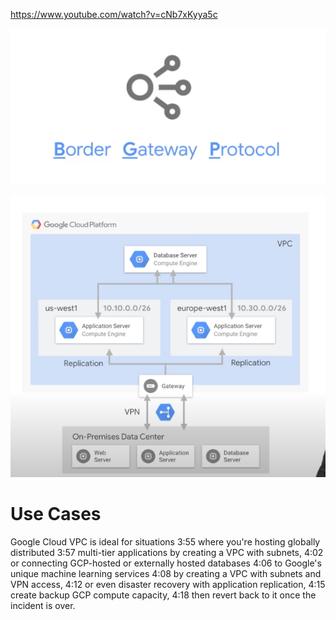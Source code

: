 https://www.youtube.com/watch?v=cNb7xKyya5c

![img.png](img.png)

![img_1.png](img_1.png)

# Use Cases

Google Cloud VPC is ideal for situations
3:55
where you're hosting globally distributed
3:57
multi-tier applications by creating a VPC with subnets,
4:02
or connecting GCP-hosted or externally hosted databases
4:06
to Google's unique machine learning services
4:08
by creating a VPC with subnets and VPN access,
4:12
or even disaster recovery with application replication,
4:15
create backup GCP compute capacity,
4:18
then revert back to it once the incident is over.